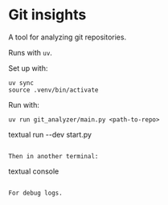 # Git insights

A tool for analyzing git repositories.

Runs with `uv`.

Set up with: 

```
uv sync
source .venv/bin/activate
```

Run with:

```
uv run git_analyzer/main.py <path-to-repo>
```
textual run --dev start.py <path-to-git-repo>
```

Then in another terminal:

```
textual console
```

For debug logs.

